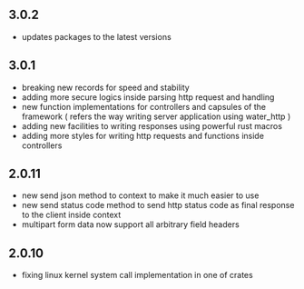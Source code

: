 ## 3.0.2 
 - updates packages to the latest versions
## 3.0.1
 - breaking new records for speed and stability
 - adding more secure logics inside parsing http request and handling
 - new function implementations for controllers and capsules of the framework ( refers the way writing server application using water_http )
 - adding new facilities to writing responses using powerful rust macros
 - adding more styles for writing http requests and functions inside controllers
## 2.0.11
 - new send json method to context to make it much easier to use
 - new send status code method to send http status code as final response to the client inside context
 - multipart form data now support all arbitrary field headers 

## 2.0.10 
 - fixing linux kernel system call implementation in one of crates
